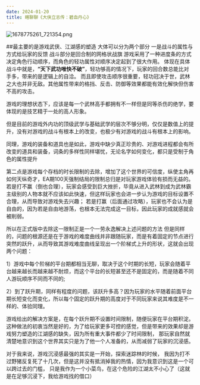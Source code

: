 ```yaml
---
date: 2024-01-20
title: 瞎聊聊《大侠立志传：碧血丹心》
---
```


![1678775261_721354.png](https://img1.imgtp.com/2024/01/20/bfzbCbXv.png)

##最主要的是游戏武侠、江湖感的塑造
大体可以分为两个部分
一是战斗的属性与方式给玩家的反馈
战斗部分是回合制的网格状战旗
游戏采用了一种进度条的方式决定角色行动顺序，而角色的轻功属性对顺序决定起到了很大作用。
体现在具体战斗中就是，**“天下武功唯快不破”**，轻功够高的情况下，玩家的回合数总能比对手多，带来的是逻辑上的自洽。
而且即使攻击顺序很重要，轻功冠决于世，武林之大也并非无敌。其他属性带来的格挡、反击、防御等效果都能有效化解快但伤害不高的攻击。

游戏的理想状态下，应该是每一个武林高手都拥有不一样但是同等杀伤的绝学，要体现的是技艺精于一处的高人形象。

但是目前的游戏外内功的顶级武学与基础武学的层次不够分明，仅仅是数值上的提升，没有对游戏的战斗有根本上的改变，也极少有对游戏的战斗有根本上的影响。

同理，游戏的装备和道具也是如此，游戏中缺少真正珍贵的、对游戏进程都会有所改变的道具和装备，词条的多样性同样堪忧，无论名字如何变化，都只是受制于角色的属性提升

第二点是游戏每个存档的时长限制的去除，增加了这个世界的可信度，纵使主角再如何天纵奇才，EA期100天强制结局的限制总归是对玩家游戏体验有损而无益的。
若是打不赢（倒也合理），玩家会感受到巨大挫折，毕竟从进入武林到成为武林霸主级别的人物本就不应该如此快速，但这样玩家也会进一步认为游戏的目标设置不合理，从而导致对游戏失去兴趣；
若是打赢（后面通过攻略），玩家也不会认为是自由的，因为若是自由地游荡，也根本无法完成这一目标，因此玩家的成就感就会被削弱。

所以在正式版中去除这一限制正是一个一劳永逸解决上述问题的方法
但是同样的，问题的根源还是在于游戏的难度曲线并非跟随玩家，而是有着固定的节点进行突然的跃升，从而导致其游戏难度曲线呈现出一个阶梯式上升的形状，这就会出现两个问题：

1）游戏中每个阶梯的平台期都相当无聊，取决于这个时期的长短，玩家会随着平台越来越长而越来越不耐烦，而这个平台的长短甚至还不是固定的，而是随着不同人游玩顺序不同而不同的;

2）到了跃升期，同样有程度的问题，该跃升多高？因为玩家的水平随着前面平台期长短变化而变化，所以每个固定的跃升期的高度对于不同玩家来说其难度是不一样的、体验同理。

游戏给出的解决方案是，在每个跃升期不设置时间限制，随便玩家在平台期积淀。
这种做法的初衷当然是好的，为了给玩家更多可控的感觉，但是带来的效果却是游戏努力塑造的江湖感的缺失，因为所有重大事件都少了时间限制，
那玩家自然就清楚地意识到这个世界其实只是为了他一个人准备的，从而减弱了玩家的沉浸感。

对于我来说，游戏沉浸感最强的其实是一开始，探索迷踪林的时候，
我因为打不过野猪反复死了十几次，但是这并没有抵消掉我的热情，因为我意识到这是一个可以跨过去的门槛，
只是我作为一个小菜鸟，在这个危险的江湖太不小心了（这就是在足够沉浸下，我给游戏找的借口）
